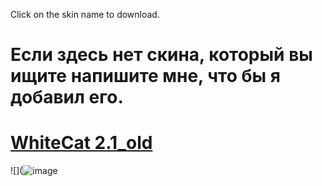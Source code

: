 Click on the skin name to download.
# Если здесь нет скина, который вы ищите напишите мне, что бы я добавил его.


# [WhiteCat 2.1_old](https://skins.osuck.net/index.php?newsid=2021)
![](![image](https://user-images.githubusercontent.com/106064261/169776988-0044c1d8-ebc8-43fc-83a9-b74d619b2a95.png)
